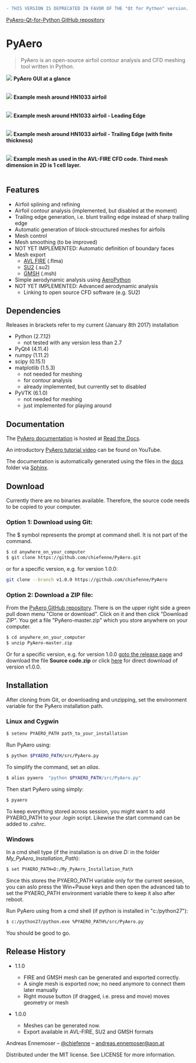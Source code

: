 
```diff
- THIS VERSION IS DEPRECATED IN FAVOR OF THE "Qt for Python" version.
```
[PyAero-Qt-for-Python GitHub repository](https://github.com/chiefenne/PyAero-Qt-for-Python)

# PyAero
> PyAero is an open-source airfoil contour analysis and CFD meshing tool written in Python.

![](docs/images/gui_airfoil1.png)
**PyAero GUI at a glance**
<br><br>

![](docs/images/mesh1.png)
**Example mesh around HN1033 airfoil**
<br><br>

![](docs/images/LE_mesh.png)
**Example mesh around HN1033 airfoil - Leading Edge**
<br><br>

![](docs/images/TE_mesh1.png)
**Example mesh around HN1033 airfoil - Trailing Edge (with finite thickness)**
<br><br>

![](docs/images/RG15_mesh_part.png)
**Example mesh as used in the AVL-FIRE CFD code. Third mesh dimension in 2D is 1 cell layer.**
<br><br>

## Features

 - Airfoil splining and refining
 - Airfoil contour analysis (implemented, but disabled at the moment)
 - Trailing edge generation, i.e. blunt trailing edge instead of sharp trailing edge
 - Automatic generation of block-strcuctured meshes for airfoils
 - Mesh control
 - Mesh smoothing (to be improved)
 - NOT YET IMPLEMENTED: Automatic definition of boundary faces
 - Mesh export
   - [AVL FIRE](http://www.avl.com/fire-m) (.flma)
   - [SU2](http://su2.stanford.edu) (.su2)
   - [GMSH](http://gmsh.info) (.msh)
 - Simple aerodynamic analysis using [AeroPython](http://nbviewer.ipython.org/github/barbagroup/AeroPython/blob/master/lessons/11_Lesson11_vortexSourcePanelMethod.ipynb)
 - NOT YET IMPLEMENTED: Advanced aerodynamic analysis
   - Linking to open source CFD software (e.g. SU2)

## Dependencies

Releases in brackets refer to my current (January 8th 2017) installation

 - Python (2.7.12)
   - not tested with any version less than 2.7
 - PyQt4 (4.11.4)
 - numpy (1.11.2)
 - scipy (0.15.1)
 - matplotlib (1.5.3)
   - not needed for meshing
   - for contour analysis
   - already implemented, but currently set to disabled
 - PyVTK (6.1.0)
   - not needed for meshing
   - just implemented for playing around

## Documentation

The [PyAero documentation](http://pyaero.readthedocs.io/en/latest) is hosted at [Read the Docs](https://readthedocs.org/).

An introductory [PyAero tutorial video](https://www.youtube.com/watch?v=RBrBEyHAAss) can be found on YouTube.

The documentation is automatically generated using the files in the [docs](https://github.com/chiefenne/PyAero/tree/master/docs) folder via [Sphinx](http://www.sphinx-doc.org/en/stable/index.html).

## Download

Currently there are no binaries available. Therefore, the source code needs to be copied to your computer.

### Option 1: Download using Git:
The $ symbol represents the prompt at command shell. It is not part of the command.

```bash
$ cd anywhere_on_your_computer
$ git clone https://github.com/chiefenne/PyAero.git
```

or for a specific version, e.g. for version 1.0.0:

```bash
git clone --branch v1.0.0 https://github.com/chiefenne/PyAero
```

### Option 2: Download a ZIP file:

From the [PyAero GitHub repository](https://github.com/chiefenne/PyAero). There is on the upper right side a green pull down menu "Clone or download". Click on it and then click "Download ZIP". You get a file "PyAero-master.zip" which you store anywhere on your computer.

```bash
$ cd anywhere_on_your_computer
$ unzip PyAero-master.zip
```

Or for a specific version, e.g. for version 1.0.0 [goto the release page](https://github.com/chiefenne/PyAero/releases) and download the file **Source code.zip** or click [here](https://github.com/chiefenne/PyAero/archive/v1.0.0.zip) for direct download of version v1.0.0.

## Installation

After cloning from Git, or downloading and unzipping, set the environment variable for the PyAero installation path.

### Linux and Cygwin

```bash
$ setenv PYAERO_PATH path_to_your_installation
```

Run PyAero using:

```bash
$ python $PYAERO_PATH/src/PyAero.py
```

To simplify the command, set an *alias*.

```bash
$ alias pyaero  "python $PYAERO_PATH/src/PyAero.py"
```

Then start PyAero using simply:

```bash
$ pyaero
```

To keep everything stored across session, you might want to add PYAERO_PATH to your *.login* script. Likewise the start command can be added to *.cshrc*.

### Windows

In a cmd shell type (if the installation is on drive *D:* in the folder *My_PyAero_Installation_Path*):

```bash
$ set PYAERO_PATH=D:/My_PyAero_Installation_Path
```

Since this stores the PYAERO_PATH variable only for the current seesion, you can aslo press the Win+Pause keys and then open the advanced tab to set the PYAERO_PATH environment variable there to keep it also after reboot.

Run PyAero using from a cmd shell (if python is installed in "c:/python27"):

```bash
$ c:/python27/python.exe %PYAERO_PATH%/src/PyAero.py
```

You should be good to go.

## Release History

* 1.1.0
    * FIRE and GMSH mesh can be generated and exported correctly.
    * A single mesh is exported now; no need anymore to connect them later manually
    * Right mouse button (if dragged, i.e. press and move) moves geometry or mesh

* 1.0.0
    * Meshes can be generated now.
    * Export available in AVL-FIRE, SU2 and GMSH formats

Andreas Ennemoser – [@chiefenne](https://twitter.com/chiefenne) – andreas.ennemoser@aon.at
 
Distributed under the MIT license. See LICENSE for more information.
